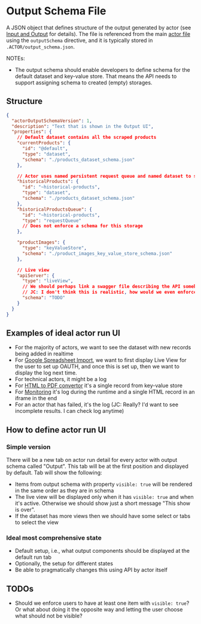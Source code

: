 # Output Schema File

A JSON object that defines structure of the output generated by
actor (see [Input and Output](../README.md#input-and-output) for details).
The file is referenced from the main [actor file](ACTOR.md) using the `outputSchema` directive,
and it is typically stored in `.ACTOR/output_schema.json`.

NOTEs:
- The output schema should enable developers to define schema for the 
  default dataset and key-value store. That means the API needs to support assigning schema
  to created (empty) storages.


## Structure

```json
{
  "actorOutputSchemaVersion": 1,
  "description": "Text that is shown in the Output UI",
  "properties": {
    // Default dataset contains all the scraped products
    "currentProducts": {
      "id": "@default",
      "type": "dataset",
      "schema": "./products_dataset_schema.json"
    },

    // Actor uses named persistent request queue and named dataset to store all historical products
    "historicalProducts": {
      "id": "~historical-products",
      "type": "dataset",
      "schema": "./products_dataset_schema.json"
    },
    "historicalProductsQueue": {
      "id": "~historical-products",
      "type": "requestQueue"
      // Does not enforce a schema for this storage
    },

    "productImages": {
      "type": "keyValueStore",
      "schema": "./product_images_key_value_store_schema.json"
    },

    // Live view
    "apiServer": {
      "type": "liveView",
      // We should perhaps link a swagger file describing the API somehow?
      // JC: I don't think this is realistic, how would we even enforce the API schema?
      "schema": "TODO"
    }
  }
}
```

## Examples of ideal actor run UI

- For the majority of actors, we want to see the dataset with new records being added in realtime
- For [Google Spreadsheet Import](https://apify.com/lukaskrivka/google-sheets),
  we want to first display Live View for the user to set up OAUTH, and once 
   this is set up, then we want to display the log next time.
- For technical actors, it might be a log
- For [HTML to PDF convertor](https://apify.com/jancurn/url-to-pdf) it's a single record from key-value store
- For [Monitoring](https://apify.com/apify/monitoring-runner) it's log during the runtime and a single HTML record in an iframe in the end
- For an actor that has failed, it's the log
  (JC: Really? I'd want to see incomplete results. I can check log anytime)

## How to define actor run UI

### Simple version

There will be a new tab on actor run detail for every actor with output schema called "Output".
This tab will be at the first position and displayed by default. Tab will show the following:
- Items from output schema with property `visible: true` will be rendered in the same order
  as they are in schema
- The live view will be displayed only when it has `visible: true` and when it's active.
  Otherwise we should show just a short message "This show is over".
- If the dataset has more views then we should have some select or tabs to select the view

### Ideal most comprehensive state

- Default setup, i.e., what output components should be displayed at the default run tab
- Optionally, the setup for different states
- Be able to pragmatically changes this using API by actor itself

## TODOs
- Should we enforce users to have at least one item with `visible: true`? Or what about doing it the opposite
way and letting the user choose what should not be visible?
